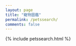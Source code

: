 ```yaml
---
layout: page
title: "寵物圖鑑"
permalink: /petssearch/
comments: false
---
```

{% include petssearch.html %}
